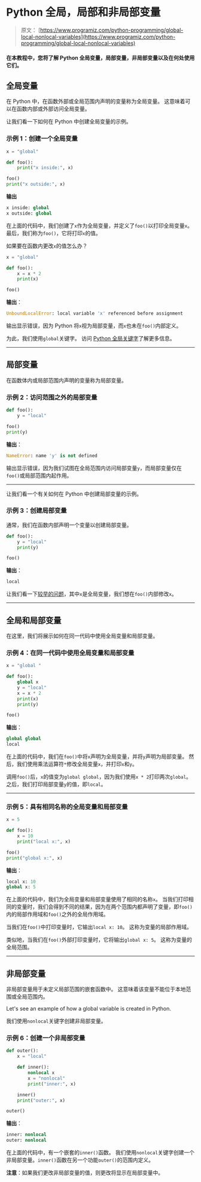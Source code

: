 # Python 全局，局部和非局部变量

> 原文： [https://www.programiz.com/python-programming/global-local-nonlocal-variables](https://www.programiz.com/python-programming/global-local-nonlocal-variables)

#### 在本教程中，您将了解 Python 全局变量，局部变量，非局部变量以及在何处使用它们。

## 全局变量

在 Python 中，在函数外部或全局范围内声明的变量称为全局变量。 这意味着可以在函数内部或外部访问全局变量。

让我们看一下如何在 Python 中创建全局变量的示例。

### 示例 1：创建一个全局变量

```py
x = "global"

def foo():
    print("x inside:", x)

foo()
print("x outside:", x)
```

**输出**

```py
x inside: global
x outside: global
```

在上面的代码中，我们创建了`x`作为全局变量，并定义了`foo()`以打印全局变量`x`。 最后，我们称为`foo()`，它将打印`x`的值。

如果要在函数内更改`x`的值怎么办？

```py
x = "global"

def foo():
    x = x * 2
    print(x)

foo()
```

**输出**：

```py
UnboundLocalError: local variable 'x' referenced before assignment
```

输出显示错误，因为 Python 将`x`视为局部变量，而`x`也未在`foo()`内部定义。

为此，我们使用`global`关键字。 访问 [Python 全局关键字](/python-programming/global-keyword)了解更多信息。

* * *

## 局部变量

在函数体内或局部范围内声明的变量称为局部变量。

### 示例 2：访问范围之外的局部变量

```py
def foo():
    y = "local"

foo()
print(y)
```

**输出**：

```py
NameError: name 'y' is not defined
```

输出显示错误，因为我们试图在全局范围内访问局部变量`y`，而局部变量仅在`foo()`或局部范围内起作用。

* * *

让我们看一个有关如何在 Python 中创建局部变量的示例。

### 示例 3：创建局部变量

通常，我们在函数内部声明一个变量以创建局部变量。

```py
def foo():
    y = "local"
    print(y)

foo()
```

**输出**：

```py
local
```

让我们看一下[较早的问题](#change-x)，其中`x`是全局变量，我们想在`foo()`内部修改`x`。

* * *

## 全局和局部变量

在这里，我们将展示如何在同一代码中使用全局变量和局部变量。

### 示例 4：在同一代码中使用全局变量和局部变量

```py
x = "global "

def foo():
    global x
    y = "local"
    x = x * 2
    print(x)
    print(y)

foo()
```

**输出**：

```py
global global 
local
```

在上面的代码中，我们在`foo()`中将`x`声明为全局变量，并将`y`声明为局部变量。 然后，我们使用乘法运算符`*`修改全局变量`x`，并打印`x`和`y`。

调用`foo()`后，`x`的值变为`global global`，因为我们使用`x * 2`打印两次`global`。 之后，我们打印局部变量`y`的值，即`local`。

* * *

### 示例 5：具有相同名称的全局变量和局部变量

```py
x = 5

def foo():
    x = 10
    print("local x:", x)

foo()
print("global x:", x)
```

**输出**：

```py
local x: 10
global x: 5
```

在上面的代码中，我们为全局变量和局部变量使用了相同的名称`x`。 当我们打印相同的变量时，我们会得到不同的结果，因为在两个范围内都声明了变量，即`foo()`内的局部作用域和`foo()`之外的全局作用域。

当我们在`foo()`中打印变量时，它输出`local x: 10`。 这称为变量的局部作用域。

类似地，当我们在`foo()`外部打印变量时，它将输出`global x: 5`。 这称为变量的全局范围。

* * *

## 非局部变量

非局部变量用于未定义局部范围的嵌套函数中。 这意味着该变量不能位于本地范围或全局范围内。

Let's see an example of how a global variable is created in Python.

我们使用`nonlocal`关键字创建非局部变量。

### 示例 6：创建一个非局部变量

```py
def outer():
    x = "local"

    def inner():
        nonlocal x
        x = "nonlocal"
        print("inner:", x)

    inner()
    print("outer:", x)

outer()
```

**输出**：

```py
inner: nonlocal
outer: nonlocal
```

在上面的代码中，有一个嵌套的`inner()`函数。 我们使用`nonlocal`关键字创建一个非局部变量。`inner()`函数在另一个功能`outer()`的范围内定义。

**注意**：如果我们更改非局部变量的值，则更改将显示在局部变量中。